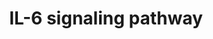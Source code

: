 ---
annotations:
- type: Pathway Ontology
  value: interleukin-6 signaling pathway
- type: Pathway Ontology
  value: Interleukin mediated signaling pathway
- type: Pathway Ontology
  value: interleukin-6 signaling pathway
- type: Pathway Ontology
  value: Interleukin mediated signaling pathway
authors:
- MaintBot
- Mkutmon
- Egonw
description: 'IL-6 is a pleiotropic cytokine with important role in immune regulation,
  hematopoiesis, inflammation and oncogenesis. IL-6-type cytokines exert their action
  via the signal transducer gp130 that associates with IL6R in a cooperative manner
  to form a hexameric signal transducing complex, capable of activating the down stream
  mediators of this signaling pathway. This mechanism of signal transduction is shared
  by other members of the IL-6 type cytokines like IL-11, leukaemia inhibitory factor,
  oncostatin M, ciliary neurotrophic factor and cardiotrophin-1 that use gp130 as
  a common subunit of the signal transducing complex. IL-6 stimulation leads to the
  activation of JAK/STAT pathway. Both STAT1 and STAT3 are phosphorylated and are
  able to form homo- and heterodimers after activation leading to their nuclear localization
  and subsequent regulation of transcription of respective target genes. SHP-2 is
  one of the ubiquitous tyrosine phosphatases and IL-6 stimulation leads to the SHP2-dependent
  activation of MAPKs, it also links the Grb2-SOS complex and Gab1 to gp130. Phosphorylated
  Gab1 acts as an adapter and is involved in the indirect association of SHP-2 and
  PI-3 kinase. Downstream activation of Vav1, Rac-1 and MAP2K4 is necessary for the
  IL-6-mediated STAT3 phosphorylation and transactivation to accomplish its effects.
  STAT3 is also phosphorylated by PKCD and it causes inhibition of STAT3 DNA binding
  and transcriptional activity. PTPN11 and SOCS3 exert inhibitory function and thus
  lead to down regulation of the signaling cascade.  Please access this pathway at
  [http://www.netpath.org/netslim/IL_6_pathway.html NetSlim] database.  If you use
  this pathway, please cite following paper: Kandasamy, K., Mohan, S. S., Raju, R.,
  Keerthikumar, S., Kumar, G. S. S., Venugopal, A. K., Telikicherla, D., Navarro,
  J. D., Mathivanan, S., Pecquet, C., Gollapudi, S. K., Tattikota, S. G., Mohan, S.,
  Padhukasahasram, H., Subbannayya, Y., Goel, R., Jacob, H. K. C., Zhong, J., Sekhar,
  R., Nanjappa, V., Balakrishnan, L., Subbaiah, R., Ramachandra, Y. L., Rahiman, B.
  A., Prasad, T. S. K., Lin, J., Houtman, J. C. D., Desiderio, S., Renauld, J., Constantinescu,
  S. N., Ohara, O., Hirano, T., Kubo, M., Singh, S., Khatri, P., Draghici, S., Bader,
  G. D., Sander, C., Leonard, W. J. and Pandey, A. (2010). NetPath: A public resource
  of curated signal transduction pathways. <i>Genome Biology</i>. 11:R3.'
last-edited: 2021-03-17
organisms:
- Bos taurus
redirect_from:
- /index.php/Pathway:WP976
- /instance/WP976
schema-jsonld:
- '@context': https://schema.org/
  '@id': https://wikipathways.github.io/pathways/WP976.html
  '@type': Dataset
  creator:
    '@type': Organization
    name: WikiPathways
  description: 'IL-6 is a pleiotropic cytokine with important role in immune regulation,
    hematopoiesis, inflammation and oncogenesis. IL-6-type cytokines exert their action
    via the signal transducer gp130 that associates with IL6R in a cooperative manner
    to form a hexameric signal transducing complex, capable of activating the down
    stream mediators of this signaling pathway. This mechanism of signal transduction
    is shared by other members of the IL-6 type cytokines like IL-11, leukaemia inhibitory
    factor, oncostatin M, ciliary neurotrophic factor and cardiotrophin-1 that use
    gp130 as a common subunit of the signal transducing complex. IL-6 stimulation
    leads to the activation of JAK/STAT pathway. Both STAT1 and STAT3 are phosphorylated
    and are able to form homo- and heterodimers after activation leading to their
    nuclear localization and subsequent regulation of transcription of respective
    target genes. SHP-2 is one of the ubiquitous tyrosine phosphatases and IL-6 stimulation
    leads to the SHP2-dependent activation of MAPKs, it also links the Grb2-SOS complex
    and Gab1 to gp130. Phosphorylated Gab1 acts as an adapter and is involved in the
    indirect association of SHP-2 and PI-3 kinase. Downstream activation of Vav1,
    Rac-1 and MAP2K4 is necessary for the IL-6-mediated STAT3 phosphorylation and
    transactivation to accomplish its effects. STAT3 is also phosphorylated by PKCD
    and it causes inhibition of STAT3 DNA binding and transcriptional activity. PTPN11
    and SOCS3 exert inhibitory function and thus lead to down regulation of the signaling
    cascade.  Please access this pathway at [http://www.netpath.org/netslim/IL_6_pathway.html
    NetSlim] database.  If you use this pathway, please cite following paper: Kandasamy,
    K., Mohan, S. S., Raju, R., Keerthikumar, S., Kumar, G. S. S., Venugopal, A. K.,
    Telikicherla, D., Navarro, J. D., Mathivanan, S., Pecquet, C., Gollapudi, S. K.,
    Tattikota, S. G., Mohan, S., Padhukasahasram, H., Subbannayya, Y., Goel, R., Jacob,
    H. K. C., Zhong, J., Sekhar, R., Nanjappa, V., Balakrishnan, L., Subbaiah, R.,
    Ramachandra, Y. L., Rahiman, B. A., Prasad, T. S. K., Lin, J., Houtman, J. C.
    D., Desiderio, S., Renauld, J., Constantinescu, S. N., Ohara, O., Hirano, T.,
    Kubo, M., Singh, S., Khatri, P., Draghici, S., Bader, G. D., Sander, C., Leonard,
    W. J. and Pandey, A. (2010). NetPath: A public resource of curated signal transduction
    pathways. <i>Genome Biology</i>. 11:R3.'
  keywords:
  - CREBBP
  - PRKCD
  - STAT1
  - HCK
  - NR2F6
  - RPS6KB1
  - TYK2
  - HDAC1
  - GSK3B
  - SHC1
  - BAD
  - NLK
  - IRF1
  - CRP
  - IL6ST
  - MAP2K4
  - PTPN11
  - AKT1
  - VAV1
  - TIMP1
  - MAPK3
  - MAP2K1
  - STAT3
  - IL6
  - JAK1
  - MAP3K7
  - A2M
  - PRDM1
  - IL6R
  - PIK3R2
  - JAK2
  - NCOA1
  - MAP2K2
  - AGT
  - JUNB
  - MAPK1
  - SOCS3
  - VIP
  - PIK3R1
  - GAB1
  - GRB2
  - SOS1
  - BCL2L1
  - RAC1
  license: CC0
  name: IL-6 signaling pathway
seo: CreativeWork
title: IL-6 signaling pathway
wpid: WP976
---